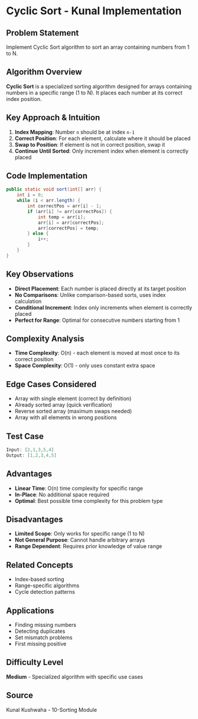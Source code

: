 # Cyclic Sort - Kunal Implementation

## Problem Statement
Implement Cyclic Sort algorithm to sort an array containing numbers from 1 to N.

## Algorithm Overview
**Cyclic Sort** is a specialized sorting algorithm designed for arrays containing numbers in a specific range (1 to N). It places each number at its correct index position.

## Key Approach & Intuition
1. **Index Mapping**: Number `n` should be at index `n-1`
2. **Correct Position**: For each element, calculate where it should be placed
3. **Swap to Position**: If element is not in correct position, swap it
4. **Continue Until Sorted**: Only increment index when element is correctly placed

## Code Implementation
```java
public static void sort(int[] arr) {
    int i = 0;
    while (i < arr.length) {
        int correctPos = arr[i] - 1;
        if (arr[i] != arr[correctPos]) {
            int temp = arr[i];
            arr[i] = arr[correctPos];
            arr[correctPos] = temp;
        } else {
            i++;
        }
    }
}
```

## Key Observations
- **Direct Placement**: Each number is placed directly at its target position
- **No Comparisons**: Unlike comparison-based sorts, uses index calculation
- **Conditional Increment**: Index only increments when element is correctly placed
- **Perfect for Range**: Optimal for consecutive numbers starting from 1

## Complexity Analysis
- **Time Complexity**: O(n) - each element is moved at most once to its correct position
- **Space Complexity**: O(1) - only uses constant extra space

## Edge Cases Considered
- Array with single element (correct by definition)
- Already sorted array (quick verification)
- Reverse sorted array (maximum swaps needed)
- Array with all elements in wrong positions

## Test Case
```java
Input: [2,1,3,5,4]
Output: [1,2,3,4,5]
```

## Advantages
- **Linear Time**: O(n) time complexity for specific range
- **In-Place**: No additional space required
- **Optimal**: Best possible time complexity for this problem type

## Disadvantages
- **Limited Scope**: Only works for specific range (1 to N)
- **Not General Purpose**: Cannot handle arbitrary arrays
- **Range Dependent**: Requires prior knowledge of value range

## Related Concepts
- Index-based sorting
- Range-specific algorithms
- Cycle detection patterns

## Applications
- Finding missing numbers
- Detecting duplicates
- Set mismatch problems
- First missing positive

## Difficulty Level
**Medium** - Specialized algorithm with specific use cases

## Source
Kunal Kushwaha - 10-Sorting Module 